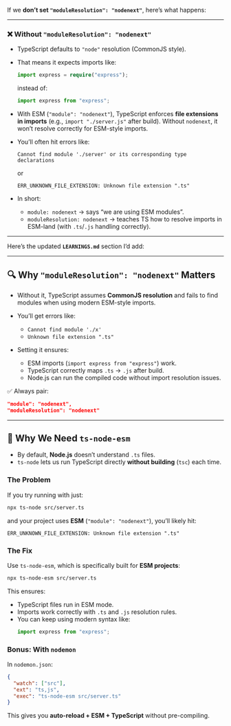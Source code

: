 If we **don’t set `"moduleResolution": "nodenext"`**, here’s what happens:

---

### ❌ Without `"moduleResolution": "nodenext"`

* TypeScript defaults to `"node"` resolution (CommonJS style).

* That means it expects imports like:

  ```ts
  import express = require("express");
  ```

  instead of:

  ```ts
  import express from "express";
  ```

* With ESM (`"module": "nodenext"`), TypeScript enforces **file extensions in imports** (e.g., `import "./server.js"` after build). Without `nodenext`, it won’t resolve correctly for ESM-style imports.

* You’ll often hit errors like:

  ```
  Cannot find module './server' or its corresponding type declarations
  ```

  or

  ```
  ERR_UNKNOWN_FILE_EXTENSION: Unknown file extension ".ts"
  ```

* In short:

  * `module: nodenext` → says “we are using ESM modules”.
  * `moduleResolution: nodenext` → teaches TS how to resolve imports in ESM-land (with `.ts`/`.js` handling correctly).

---

Here’s the updated **`LEARNINGS.md`** section I’d add:

---

## 🔍 Why `"moduleResolution": "nodenext"` Matters

* Without it, TypeScript assumes **CommonJS resolution** and fails to find modules when using modern ESM-style imports.
* You’ll get errors like:

  * `Cannot find module './x'`
  * `Unknown file extension ".ts"`
* Setting it ensures:

  * ESM imports (`import express from "express"`) work.
  * TypeScript correctly maps `.ts` → `.js` after build.
  * Node.js can run the compiled code without import resolution issues.

✅ Always pair:

```json
"module": "nodenext",
"moduleResolution": "nodenext"
```
---

## 🚀 Why We Need `ts-node-esm`

- By default, **Node.js** doesn’t understand `.ts` files.  
- `ts-node` lets us run TypeScript directly **without building** (`tsc`) each time.  

### The Problem
If you try running with just:
```bash
npx ts-node src/server.ts
```
and your project uses **ESM** (`"module": "nodenext"`), you’ll likely hit:
```
ERR_UNKNOWN_FILE_EXTENSION: Unknown file extension ".ts"
```

### The Fix
Use `ts-node-esm`, which is specifically built for **ESM projects**:
```bash
npx ts-node-esm src/server.ts
```

This ensures:
- TypeScript files run in ESM mode.
- Imports work correctly with `.ts` and `.js` resolution rules.
- You can keep using modern syntax like:
  ```ts
  import express from "express";
  ```

### Bonus: With `nodemon`
In `nodemon.json`:
```json
{
  "watch": ["src"],
  "ext": "ts,js",
  "exec": "ts-node-esm src/server.ts"
}
```

This gives you **auto-reload + ESM + TypeScript** without pre-compiling.  
